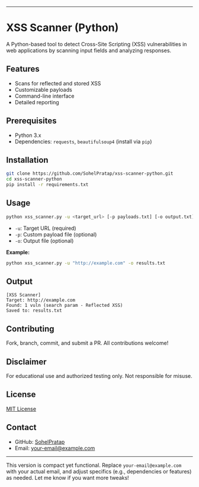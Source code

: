 

---

# XSS Scanner (Python)

A Python-based tool to detect Cross-Site Scripting (XSS) vulnerabilities in web applications by scanning input fields and analyzing responses.

## Features
- Scans for reflected and stored XSS
- Customizable payloads
- Command-line interface
- Detailed reporting

## Prerequisites
- Python 3.x
- Dependencies: `requests`, `beautifulsoup4` (install via `pip`)

## Installation
```bash
git clone https://github.com/SohelPratap/xss-scanner-python.git
cd xss-scanner-python
pip install -r requirements.txt
```

## Usage
```bash
python xss_scanner.py -u <target_url> [-p payloads.txt] [-o output.txt]
```
- `-u`: Target URL (required)
- `-p`: Custom payload file (optional)
- `-o`: Output file (optional)

**Example:**
```bash
python xss_scanner.py -u "http://example.com" -o results.txt
```

## Output
```
[XSS Scanner]
Target: http://example.com
Found: 1 vuln (search param - Reflected XSS)
Saved to: results.txt
```

## Contributing
Fork, branch, commit, and submit a PR. All contributions welcome!

## Disclaimer
For educational use and authorized testing only. Not responsible for misuse.

## License
[MIT License](LICENSE)

## Contact
- GitHub: [SohelPratap](https://github.com/SohelPratap)
- Email: [your-email@example.com](mailto:your-email@example.com)

---

This version is compact yet functional. Replace `your-email@example.com` with your actual email, and adjust specifics (e.g., dependencies or features) as needed. Let me know if you want more tweaks!
